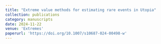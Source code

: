 ```yaml
---
title: "Extreme value methods for estimating rare events in Utopia"
collection: publications
category: manuscripts
date: 2024-11-22
venue: 'Extremes'
paperurl: 'https://doi.org/10.1007/s10687-024-00498-w'
---
```


